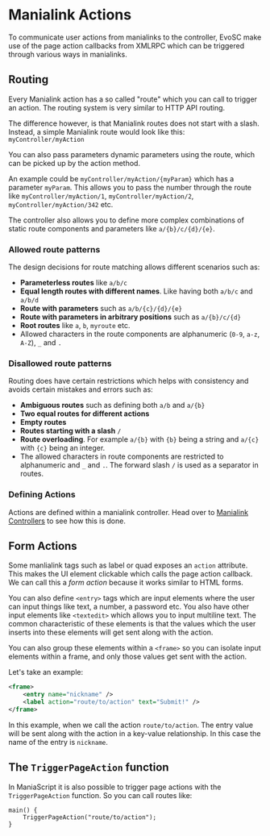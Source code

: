 # Manialink Actions
To communicate user actions from manialinks to the controller, EvoSC make use of the page action callbacks from XMLRPC which can be triggered through various ways in manialinks.

## Routing
Every Manialink action has a so called "route" which you can call to trigger an action. The routing system is very similar to HTTP API routing.

The difference however, is that Manialink routes does not start with a slash. Instead, a simple Manialink route would look like this: `myController/myAction`

You can also pass parameters dynamic parameters using the route, which can be picked up by the action method.

An example could be `myController/myAction/{myParam}` which has a parameter `myParam`. This allows you to pass the number through the route like `myController/myAction/1`, `myController/myAction/2`, `myController/myAction/342` etc.

The controller also allows you to define more complex combinations of static route components and parameters like `a/{b}/c/{d}/{e}`.

### Allowed route patterns
The design decisions for route matching allows different scenarios such as:

- **Parameterless routes** like `a/b/c`
- **Equal length routes with different names**. Like having both `a/b/c` and `a/b/d`
- **Route with parameters** such as `a/b/{c}/{d}/{e}`
- **Route with parameters in arbitrary positions** such as `a/{b}/c/{d}`
- **Root routes** like `a`, `b`, `myroute` etc.
- Allowed characters in the route components are alphanumeric (`0-9`, `a-z`, `A-Z`), `_` and `.`

### Disallowed route patterns
Routing does have certain restrictions which helps with consistency and avoids certain mistakes and errors such as:

- **Ambiguous routes** such as defining both `a/b` and `a/{b}`
- **Two equal routes for different actions**
- **Empty routes**
- **Routes starting with a slash** `/`
- **Route overloading**. For example `a/{b}` with `{b}` being a string and `a/{c}` with `{c}` being an integer.
- The allowed characters in route components are restricted to alphanumeric and `_` and `.`. The forward slash `/` is used as a separator in routes.

### Defining Actions
Actions are defined within a manialink controller. Head over to [Manialink Controllers](controllers.md) to see how this is done.

## Form Actions
Some manlialink tags such as label or quad exposes an `action` attribute. This makes the UI element clickable which calls the page action callback. We can call this a *form action* because it works similar to HTML forms.

You can also define `<entry>` tags which are input elements where the user can input things like text, a number, a password etc. You also have other input elements like `<textedit>` which allows you to input multiline text. The common characteristic of these elements is that the values which the user inserts into these elements will get sent along with the action.

You can also group these elements within a `<frame>` so you can isolate input elements within a frame, and only those values get sent with the action.

Let's take an example:
```xml
<frame>
    <entry name="nickname" />
    <label action="route/to/action" text="Submit!" />
</frame>
```

In this example, when we call the action `route/to/action`. The entry value will be sent along with the action in a key-value relationship. In this case the name of the entry is `nickname`.

## The `TriggerPageAction` function
In ManiaScript it is also possible to trigger page actions with the `TriggerPageAction` function. So you can call routes like:

```
main() {
    TriggerPageAction("route/to/action");
}
```
